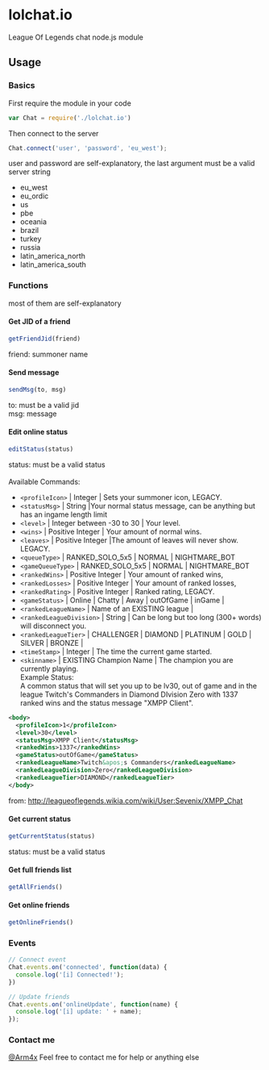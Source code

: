 # lolchat.io
League Of Legends chat node.js module

## Usage
### Basics
First require the module in your code
```javascript
var Chat = require('./lolchat.io')
```
Then connect to the server
```javascript
Chat.connect('user', 'password', 'eu_west');
```
user and password are self-explanatory, the last argument must be a valid server string
* eu_west
* eu_ordic
* us
* pbe
* oceania
* brazil
* turkey
* russia
* latin_america_north
* latin_america_south

### Functions
most of them are self-explanatory
<br>
#### Get JID of a friend
```javascript
getFriendJid(friend)
```
friend: summoner name<br>
#### Send message
```javascript
sendMsg(to, msg)
```
to: must be a valid jid<br>
msg: message<br>
#### Edit online status
```javascript
editStatus(status)
```
status: must be a valid status<br>
<br>
Available Commands:
* ```<profileIcon>``` | Integer | Sets your summoner icon, LEGACY.
* ```<statusMsg>``` | String |Your normal status message, can be anything but has an ingame length limit
* ```<level>``` | Integer between -30 to 30 | Your level.
* ```<wins>``` | Positive Integer | Your amount of normal wins.
* ```<leaves>``` | Positive Integer |The amount of leaves will never show. LEGACY.
* ```<queueType>``` | RANKED_SOLO_5x5 | NORMAL | NIGHTMARE_BOT
* ```<gameQueueType>``` | RANKED_SOLO_5x5 | NORMAL | NIGHTMARE_BOT
* ```<rankedWins>``` | Positive Integer | Your amount of ranked wins,
* ```<rankedLosses>``` | Positive Integer | Your amount of ranked losses,
* ```<rankedRating>``` | Positive Integer | Ranked rating, LEGACY.
* ```<gameStatus>``` | Online | Chatty | Away | outOfGame | inGame |
* ```<rankedLeagueName>``` | Name of an EXISTING league |
* ```<rankedLeagueDivision>``` | String | Can be long but too long (300+ words) will disconnect you.
* ```<rankedLeagueTier>``` | CHALLENGER | DIAMOND | PLATINUM | GOLD | SILVER | BRONZE |
* ```<timeStamp>``` | Integer | The time the current game started.
* ```<skinname>``` | EXISTING Champion Name | The champion you are currently playing.<br>
Example Status:<br>
A common status that will set you up to be lv30, out of game and in the league Twitch's Commanders in Diamond DIvision Zero with 1337 ranked wins and the status message "XMPP Client".
```xml
<body>
  <profileIcon>1</profileIcon>
  <level>30</level>
  <statusMsg>XMPP Client</statusMsg>
  <rankedWins>1337</rankedWins>
  <gameStatus>outOfGame</gameStatus>
  <rankedLeagueName>Twitch&apos;s Commanders</rankedLeagueName>
  <rankedLeagueDivision>Zero</rankedLeagueDivision>
  <rankedLeagueTier>DIAMOND</rankedLeagueTier>
</body>
```
from: http://leagueoflegends.wikia.com/wiki/User:Sevenix/XMPP_Chat
<br>
#### Get current status
```javascript
getCurrentStatus(status)
```
status: must be a valid status<br>
#### Get full friends list
```javascript
getAllFriends()
```
#### Get online friends
```javascript
getOnlineFriends()
```

### Events
```javascript
// Connect event
Chat.events.on('connected', function(data) {
  console.log('[i] Connected!');
})

// Update friends
Chat.events.on('onlineUpdate', function(name) {
  console.log('[i] update: ' + name);
});
```

### Contact me
[@Arm4x](https://twitter.com/Arm4x)
Feel free to contact me for help or anything else
